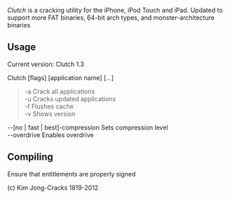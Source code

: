 *Clutch* is a cracking utility for the iPhone, iPod Touch and iPad.
Updated to support more FAT binaries, 64-bit arch types, and monster-architecture binaries


Usage
------------
Current version: Clutch 1.3

Clutch [flags] [application name] [...]

> -a      Crack all applications<br />
> -u      Cracks updated applications<br />
> -f      Flushes cache<br />
> -v      Shows version<br />

--[no | fast | best]-compression      Sets compression level<br />
--overdrive     Enables overdrive

Compiling
------------
Ensure that entitlements are properly signed


(c) Kim Jong-Cracks 1819-2012


